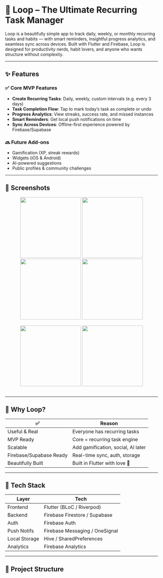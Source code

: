 # 🔁 Loop – The Ultimate Recurring Task Manager

Loop is a beautifully simple app to track daily, weekly, or monthly recurring tasks and habits — with smart reminders, insightful progress analytics, and seamless sync across devices. Built with Flutter and Firebase, Loop is designed for productivity nerds, habit lovers, and anyone who wants structure without complexity.

---

## ✨ Features

### ✅ Core MVP Features
- **Create Recurring Tasks**: Daily, weekly, custom intervals (e.g. every 3 days)
- **Task Completion Flow**: Tap to mark today’s task as complete or undo
- **Progress Analytics**: View streaks, success rate, and missed instances
- **Smart Reminders**: Get local push notifications on time
- **Sync Across Devices**: Offline-first experience powered by Firebase/Supabase

### 🔜 Future Add-ons
- Gamification (XP, streak rewards)
- Widgets (iOS & Android)
- AI-powered suggestions
- Public profiles & community challenges

---

## 📱 Screenshots

<div align="center">
    <img src="https://github.com/user-attachments/assets/10028b13-2205-4c49-ae8f-7a184d1af2be" width="200"/>
  <img src="https://github.com/user-attachments/assets/6eac3789-1dd4-44f5-8fa6-53bc6ddf83fc" width="200"/>
    <img src="https://github.com/user-attachments/assets/ced779cb-b98e-46bf-9b3f-e7d98bcc8c33" width="200"/>
  <img src="https://github.com/user-attachments/assets/ac76610f-cf7e-468a-acc8-793ff7ff6e0f" width="200"/>

</div>
<br>
<div align="center">
    <img src="https://github.com/user-attachments/assets/efd52e31-553a-4724-8caf-2b44cc4db099" width="200"/>
     <img src="https://github.com/user-attachments/assets/7b634228-2c8a-4aaf-a941-3f01ec82d6a9" width="200"/>

   
</div>
<br>
<div align="center">

</div>

---

## 🧠 Why Loop?

| ✅ | Reason |
|---|--------|
| Useful & Real | Everyone has recurring tasks |
| MVP Ready | Core = recurring task engine |
| Scalable | Add gamification, social, AI later |
| Firebase/Supabase Ready | Real-time sync, auth, storage |
| Beautifully Built | Built in Flutter with love 💙 |

---

## 🔨 Tech Stack

| Layer         | Tech                          |
|--------------|-------------------------------|
| Frontend      | Flutter (BLoC / Riverpod)     |
| Backend       | Firebase Firestore / Supabase |
| Auth          | Firebase Auth                 |
| Push Notifs   | Firebase Messaging / OneSignal |
| Local Storage | Hive / SharedPreferences      |
| Analytics     | Firebase Analytics            |

---

## 🧱 Project Structure

